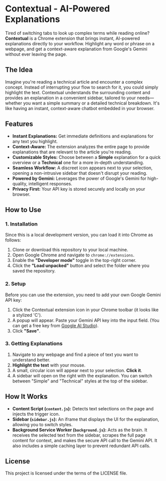 # Contextual - AI-Powered Explanations

Tired of switching tabs to look up complex terms while reading online? **Contextual** is a Chrome extension that brings instant, AI-powered explanations directly to your workflow. Highlight any word or phrase on a webpage, and get a context-aware explanation from Google's Gemini without ever leaving the page.

## The Idea

Imagine you're reading a technical article and encounter a complex concept. Instead of interrupting your flow to search for it, you could simply highlight the text. Contextual understands the surrounding content and provides an explanation in a convenient sidebar, tailored to your needs—whether you want a simple summary or a detailed technical breakdown. It's like having an instant, context-aware chatbot embedded in your browser.

## Features

*   **Instant Explanations:** Get immediate definitions and explanations for any text you highlight.
*   **Context-Aware:** The extension analyzes the entire page to provide explanations that are relevant to the article you're reading.
*   **Customizable Styles:** Choose between a **Simple** explanation for a quick overview or a **Technical** one for a more in-depth understanding.
*   **Seamless Workflow:** A discreet icon appears next to your selection, opening a non-intrusive sidebar that doesn't disrupt your reading.
*   **Powered by Gemini:** Leverages the power of Google's Gemini for high-quality, intelligent responses.
*   **Privacy First:** Your API key is stored securely and locally on your browser.

## How to Use

### 1. Installation

Since this is a local development version, you can load it into Chrome as follows:

1.  Clone or download this repository to your local machine.
2.  Open Google Chrome and navigate to `chrome://extensions`.
3.  Enable the **"Developer mode"** toggle in the top-right corner.
4.  Click the **"Load unpacked"** button and select the folder where you saved the repository.

### 2. Setup

Before you can use the extension, you need to add your own Google Gemini API key:

1.  Click the Contextual extension icon in your Chrome toolbar (it looks like a stylized 'C').
2.  A popup will appear. Paste your Gemini API key into the input field. (You can get a free key from [Google AI Studio](https://aistudio.google.com/app/apikey)).
3.  Click **"Save"**.

### 3. Getting Explanations

1.  Navigate to any webpage and find a piece of text you want to understand better.
2.  **Highlight the text** with your mouse.
3.  A small, circular icon will appear next to your selection. **Click it**.
4.  A sidebar will open on the right with the explanation. You can switch between "Simple" and "Technical" styles at the top of the sidebar.

## How It Works

*   **Content Script (`content.js`):** Detects text selections on the page and injects the trigger icon.
*   **Sidebar (`sidebar.js`):** An iframe that displays the UI for the explanation, allowing you to switch styles.
*   **Background Service Worker (`background.js`):** Acts as the brain. It receives the selected text from the sidebar, scrapes the full page content for context, and makes the secure API call to the Gemini API. It also includes a simple caching layer to prevent redundant API calls.

## License

This project is licensed under the terms of the LICENSE file.

